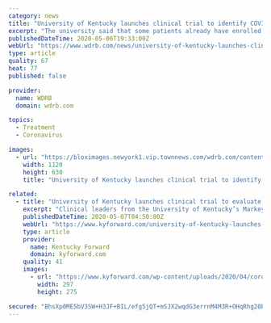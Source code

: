 ```yaml
---
category: news
title: "University of Kentucky launches clinical trial to identify COVID-19 treatment"
excerpt: "The university said that some patients already have enrolled in the trial, but that it is still looking for volunteers."
publishedDateTime: 2020-05-06T19:33:00Z
webUrl: "https://www.wdrb.com/news/university-of-kentucky-launches-clinical-trial-to-identify-covid-19-treatment/article_754dfb36-8fd0-11ea-a692-b30e84d683f9.html"
type: article
quality: 67
heat: 77
published: false

provider:
  name: WDRB
  domain: wdrb.com

topics:
  - Treatment
  - Coronavirus

images:
  - url: "https://bloximages.newyork1.vip.townnews.com/wdrb.com/content/tncms/assets/v3/editorial/0/e6/0e606b32-8fd2-11ea-99e6-ab8a12e69c60/5eb313dd6671b.image.jpg?resize=1120%2C630"
    width: 1120
    height: 630
    title: "University of Kentucky launches clinical trial to identify COVID-19 treatment"

related:
  - title: "University of Kentucky launches clinical trial to evaluate experimental treatments for coronavirus"
    excerpt: "Clinical leaders from the University of Kentucky’s Markey Cancer Center, College of Medicine and College of Pharmacy have launched a clinical trial for experimental therapies to treat patients infected with COVID-19."
    publishedDateTime: 2020-05-07T04:50:00Z
    webUrl: "https://www.kyforward.com/university-of-kentucky-launches-clinical-trial-to-evaluate-experimental-treatments-for-coronavirus/"
    type: article
    provider:
      name: Kentucky Forward
      domain: kyforward.com
    quality: 41
    images:
      - url: "https://www.kyforward.com/wp-content/uploads/2020/04/corona-2.png"
        width: 297
        height: 275

secured: "BhsXp0ME5bV3SW+H3JF+BIL/efg5jQT+mSJX2wqdG3errnM4M3R+OHqRhg20bn74dlFOkydd+NGPXpvAIR5Mp6Fx7YQAt9RO2emJimXfBfwyHOIrXwMZEG77oUk8HHrPFtpPfojrK2goyo6bZ3plVjbYRTlp8h0vhghZG6fa0wYKeEa+6QTk5TF19XqcU7LviyNLNVcgE6Q3m44ZAiDVYUophyUrOIzcJ0hRUzjUr217FLTpNGLf8JaYECJnIdYyDRI7iriE48ohpcLZ7dGBMjhvR4yFXvNg+82GX9wfFv+ADVh6NUiw2kcva6vcn5kB;2ziSBINGbkaF9jadEzMDMQ=="
---
```


